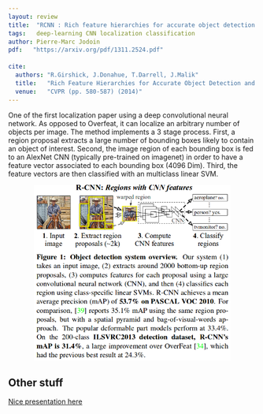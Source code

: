 ```yaml
---
layout: review
title:  "RCNN : Rich feature hierarchies for accurate object detection and semantic segmentation"
tags:   deep-learning CNN localization classification
author: Pierre-Marc Jodoin
pdf:   "https://arxiv.org/pdf/1311.2524.pdf"

cite:
  authors: "R.Girshick, J.Donahue, T.Darrell, J.Malik"
  title:   "Rich Feature Hierarchies for Accurate Object Detection and Semantic Segmentation"
  venue:   "CVPR (pp. 580-587) (2014)"
---
```


One of the first localization paper using a deep convolutional neural network.  As opposed to Overfeat, it can localize an arbitrary number of objects per image. The method implements a 3 stage process.  First, a region proposal extracts a large number of bounding boxes likely to contain an object of interest.  Second, the image region of each bounding box is fed to an AlexNet CNN (typically pre-trained on imagenet) in order to have a feature vector associated to each bounding box (4096 Dim).  Third, the feature vectors are then classified with an multiclass linear SVM.

<div align="middle">
  <img src="/deep-learning/images/rcnn/sc.png" width="400">
</div>


## Other stuff
[Nice presentation here](http://web.cs.ucdavis.edu/~yjlee/teaching/ecs289h-fall2014/CollinMcCarthy_RCNN.pdf)
